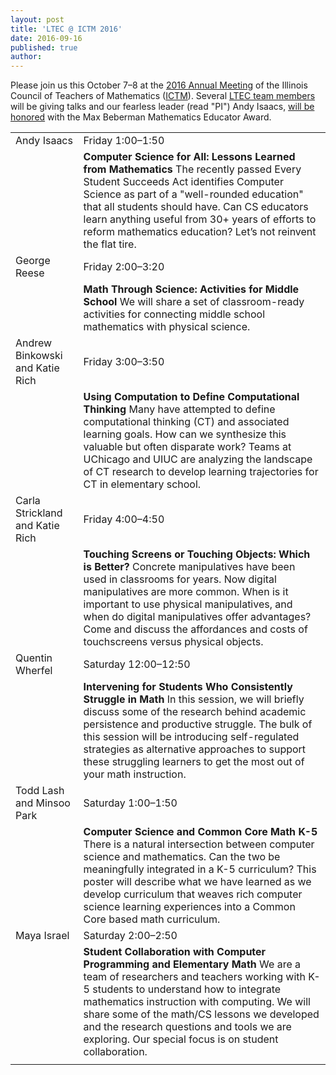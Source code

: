 ```yaml
---
layout: post
title: 'LTEC @ ICTM 2016'
date: 2016-09-16
published: true
author: 
---
```


Please join us this October 7–8 at the [2016 Annual Meeting](http://www.ictm.org/index.php?option=com_jevents&task=icalevent.detail&evid=1) of the Illinois Council of Teachers of Mathematics ([ICTM](http://www.ictm.org/)). Several [LTEC team members](http://everydaycomputing.org/about/) will be giving talks and our fearless leader (read "PI") Andy Isaacs, [will be honored](http://www.ictm.org/ictm-awards) with the Max Beberman Mathematics Educator Award.


<table>
  <tr>
    <td>Andy Isaacs</td>
    <td>Friday 1:00–1:50</td>
  </tr>
  <tr>
    <td><img src="http://everydaycomputing.org/static/img/portfolio/Isaacs.jpg" class="img-circle timeline-image" alt="">
</td>
    <td><b>Computer Science for All: Lessons Learned from Mathematics</b>
The recently passed Every Student Succeeds Act identifies Computer Science as part of a "well-rounded education" that all students should have. Can CS educators learn anything useful from 30+ years of efforts to reform mathematics education? Let’s not reinvent the flat tire.</td>
  </tr>
  <tr>
    <td>George Reese</td>
    <td>Friday 2:00–3:20</td>
  </tr>
  <tr>
    <td><img src="http://everydaycomputing.org/static/img/portfolio/reese.jpg" class="img-circle timeline-image" alt="">
    <td><b>Math Through Science: Activities for Middle School</b>
We will share a set of classroom-ready activities for connecting middle school mathematics with physical science.</td>
  </tr>
  <tr>
    <td>Andrew Binkowski and Katie Rich</td>
    <td>Friday 3:00–3:50</td>
  </tr>
  <tr>
    <td><img src="http://everydaycomputing.org/static/img/portfolio/andrewb.jpg" class="img-circle timeline-image" alt="">
</td>
    <td><b>Using Computation to Define Computational Thinking</b>
Many have attempted to define computational thinking (CT) and associated learning goals. How can we synthesize this valuable but often disparate work? Teams at UChicago and UIUC are analyzing the landscape of CT research to develop learning trajectories for CT in elementary school.</td>
  </tr>
  <tr>
    <td>Carla Strickland and Katie Rich</td>
    <td>Friday 4:00–4:50</td>
  </tr>
  <tr>
   <td><img src="http://everydaycomputing.org/static/img/portfolio/carla.jpg" class="img-circle timeline-image" alt="">
</td>
    <td><b>Touching Screens or Touching Objects: Which is Better?</b>
Concrete manipulatives have been used in classrooms for years. Now digital manipulatives are more common. When is it important to use physical manipulatives, and when do digital manipulatives offer advantages? Come and discuss the affordances and costs of touchscreens versus physical objects.</td>
  </tr>
  <tr>
    <td>Quentin Wherfel</td>
    <td>Saturday 12:00–12:50</td>
  </tr>
  <tr>
   <td><img src="http://everydaycomputing.org/static/img/portfolio/Wherfel.jpg" class="img-circle timeline-image" alt="">
    <td><b>Intervening for Students Who Consistently Struggle in Math</b>
In this session, we will briefly discuss some of the research behind academic persistence and productive struggle. The bulk of this session will be introducing self-regulated strategies as alternative approaches to support these struggling learners to get the most out of your math instruction.</td>
  </tr>
  <tr>
    <td>Todd Lash and Minsoo Park</td>
    <td>Saturday 1:00–1:50</td>
  </tr>
  <tr>
  <td><img src="http://everydaycomputing.org/static/img/portfolio/lash.jpeg" class="img-circle timeline-image" alt="">
    <td><b>Computer Science and Common Core Math K-5</b>
There is a natural intersection between computer science and mathematics.  Can the two be meaningfully integrated in a K-5 curriculum?  This poster will describe what we have learned as we develop curriculum that weaves rich computer science learning experiences into a Common Core based math curriculum.
</td>
  </tr>
  <tr>
    <td>Maya Israel</td>
    <td>Saturday 2:00–2:50</td>
  </tr>
  <tr>
    <td><img src="http://everydaycomputing.org/static/img/portfolio/Maya.png" class="img-circle timeline-image" alt="">
    <td><b>Student Collaboration with Computer Programming and Elementary Math</b>
We are a team of researchers and teachers working with K-5 students to understand how to integrate mathematics instruction with computing. We will share some of the math/CS lessons we developed and the research questions and tools we are exploring. Our special focus is on student collaboration.</td>
  </tr>
  <tr>
    <td></td>
    <td></td>
  </tr>
</table>


